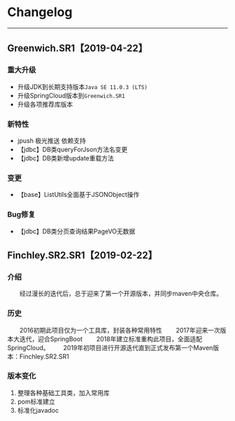 # Changelog
---
## Greenwich.SR1【2019-04-22】
### 重大升级
- 升级JDK到长期支持版本`Java SE 11.0.3 (LTS)`
- 升级SpringCloud版本到`Greenwich.SR1`
- 升级各项推荐库版本

### 新特性
- jpush 极光推送 依赖支持
- 【jdbc】DB类queryForJson方法名变更
- 【jdbc】DB类新增update重载方法

### 变更
- 【base】ListUtils全面基于JSONObject操作

### Bug修复
- 【jdbc】DB类分页查询结果PageVO无数据

## Finchley.SR2.SR1【2019-02-22】
### 介绍
　　经过漫长的迭代后，总于迎来了第一个开源版本，并同步maven中央仓库。
### 历史
　　2016初期此项目仅为一个工具库，封装各种常用特性
　　2017年迎来一次版本大迭代，迎合SpringBoot
　　2018年建立标准重构此项目，全面适配SpringCloud。
　　2019年初项目进行开源迭代直到正式发布第一个Maven版本：Finchley.SR2.SR1
### 版本变化
1. 整理各种基础工具类，加入常用库
2. pom标准建立
3. 标准化javadoc